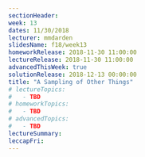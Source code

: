 ```yaml
---
sectionHeader:
week: 13
dates: 11/30/2018
lecturer: mmdarden
slidesName: f18/week13
homeworkRelease: 2018-11-30 11:00:00
lectureRelease: 2018-11-30 11:00:00
advancedThisWeek: true
solutionRelease: 2018-12-13 00:00:00
title: "A Sampling of Other Things"
# lectureTopics:
#   - TBD
# homeworkTopics:
#   - TBD
# advancedTopics:
#   - TBD
lectureSummary:
leccapFri:
---
```

